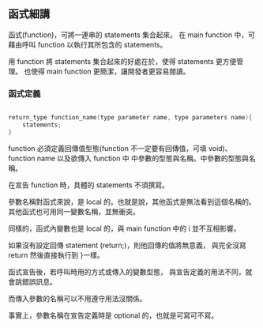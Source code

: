 ## 函式細講

函式(function)，可將一連串的 statements 集合起來。
在 main function 中，可藉由呼叫 function 以執行其所包含的 statements。

用 function 將 statements 集合起來的好處在於，使得 statements 更方便管理。
也使得 main function 更簡潔，讓開發者更容易閱讀。

### 函式定義
```c

return_type function_name(type parameter name, type parameters name){
    statements;
}
```

function 必須定義回傳值型態(function 不一定要有回傳值，可填 void)、
function name 以及欲傳入 function 中
中參數的型態與名稱。中參數的型態與名稱。

在宣告 function 時，具體的 statements 不須撰寫。

參數名稱對函式來說，是 local 的。也就是說，其他函式是無法看到這個名稱的。
其他函式也可用同一變數名稱，並無衝突。

同樣的，函式內變數也是 local 的，與 main function 中的 i 並不互相影響。

如果沒有設定回傳 statement (return;)，則他回傳的值將無意義，
與完全沒寫 return 然後直接執行到 }一樣。

函式宣告後，若呼叫時用的方式或傳入的變數型態，
與宣告定義的用法不同，就會跳錯誤訊息。

而傳入參數的名稱可以不用遵守用法沒關係。

事實上，參數名稱在宣告定義時是 optional 的，也就是可寫可不寫。
